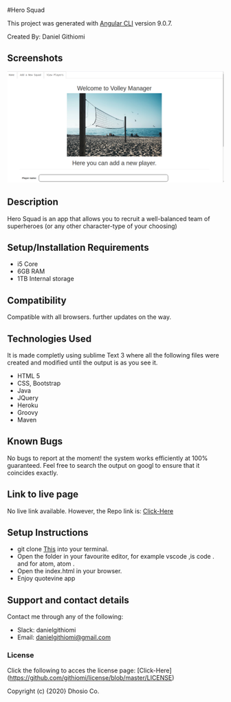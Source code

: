 #Hero Squad

 This project was generated with [Angular CLI](https://github.com/angular/angular-cli) version 9.0.7.

 Created By: Daniel Githiomi

## Screenshots

  ![SCREENSHOT](src/main/resources/public/images/herosquad.png)

## Description

Hero Squad is an app that allows you to recruit a well-balanced team of superheroes (or any other character-type of your choosing)

## Setup/Installation Requirements
* i5 Core
* 6GB RAM
* 1TB Internal storage 

## Compatibility

  Compatible with all browsers.
  further updates on the way. 

## Technologies Used
It is made completly using sublime Text 3 where all the following files were created and modified until the output is as you see it.
* HTML 5
* CSS, Bootstrap
* Java
* JQuery
* Heroku
* Groovy
* Maven

## Known Bugs
No bugs to report at the moment! the system works efficiently at 100% guaranteed. Feel free to search the output on googl to ensure that it coincides exactly.

## Link to live page
No live link available.
However, the Repo link is: [Click-Here](https://github.com/githiomi/Hero_Squad)

## Setup Instructions
* git clone [This](https://github.com/githiomi/Hero_Squad) into your terminal.  
* Open the folder in your favourite editor, for example vscode ,is code . and for atom, atom . 
* Open the index.html in your browser.
* Enjoy quotevine app


## Support and contact details
Contact me through any of the following:
* Slack: danielgithiomi
* Email: danielgithiomi@gmail.com


### License
Click the following to acces the license page: [Click-Here] (https://github.com/githiomi/license/blob/master/LICENSE)

Copyright (c) {2020} Dhosio Co.
